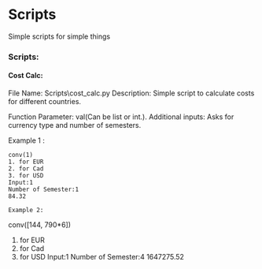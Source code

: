 # Scripts
Simple scripts for simple things

### Scripts:

#### Cost Calc:
File Name: Scripts\\cost_calc.py
Description: Simple script to calculate costs for different countries.

Function Parameter: val(Can be list or int.).
Additional inputs: Asks for currency type and number of semesters.

Example 1 :
```
conv(1)
1. for EUR
2. for Cad
3. for USD
Input:1
Number of Semester:1
84.32

Example 2:
```
conv([144, 790*6])
1. for EUR
2. for Cad
3. for USD
Input:1
Number of Semester:4
1647275.52
```